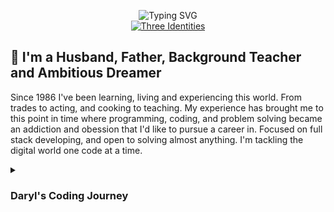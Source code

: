 <p align="center">
    <!-- Typing SVG by DenverCoder1 - https://github.com/DenverCoder1/readme-typing-svg -->
    <img src="https://readme-typing-svg.demolab.com?font=Fira+Code&weight=500&size=22&duration=1&pause=11111&color=F77102&center=true&vCenter=true&width=435&height=30&lines=Daryl+del+Rosario" alt="Typing SVG" /><br>
    <a href="https://git.io/typing-svg">
        <img src="https://readme-typing-svg.demolab.com?font=Fira+Code&weight=500&size=33&duration=4444&pause=111&color=F77102&center=true&vCenter=true&width=435&lines=Full+Stack+Developer;Life+Long+Learner;Experienced+Go+Getter" alt="Three Identities" />
    </a><br>
</p>   

## 🫶 I'm a Husband, Father, Background Teacher and Ambitious Dreamer   
Since 1986 I've been learning, living and experiencing this world. From trades to acting, and cooking to teaching. My experience has brought me to this point in time where programming, coding, and problem solving became an addiction and obession that I'd like to pursue a career in. Focused on full stack developing, and open to solving almost anything. I'm tackling the digital world one code at a time.   



<details>
    <summary><h3>Daryl's Coding Journey</h3></summary>
    I started here, and now I'm there.


